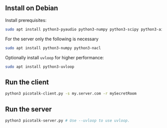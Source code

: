 <!--
SPDX-FileCopyrightText: 2022 Thomas Kramer

SPDX-License-Identifier: CC-BY-SA-4.0
-->

## Install on Debian

Install prerequisites:
```sh
sudo apt install python3-pyaudio python3-numpy python3-scipy python3-aiohttp python3-nacl
```

For the server only the following is necessary
```sh
sudo apt install python3-numpy python3-nacl
```

Optionally install `uvloop` for higher performance:
```sh
sudo apt install python3-uvloop
```

## Run the client

```sh
python3 picotalk-client.py -s my.server.com -r mySecretRoom
```

## Run the server
```sh
python3 picotalk-server.py # Use --uvloop to use uvloop.
```